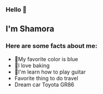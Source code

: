 ### Hello 👋
## I'm Shamora 
### Here are some facts about me:
- 🦋My favorite color is blue 
- 🧁I love baking 
- 🎸I'm learn how to play guitar 
- Favorite thing to do travel 
- Dream car Toyota GR86
<!--
### Here are some facts about me




**shamoraaustin/shamoraaustin** is a ✨ _special_ ✨ repository because its `README.md` (this file) appears on your GitHub profile.

Here are some ideas to get you started:

- 🔭 I’m currently working on ...
- 🌱 I’m currently learning ...
- 👯 I’m looking to collaborate on ...
- 🤔 I’m looking for help with ...
- 💬 Ask me about ...
- 📫 How to reach me: ...
- 😄 Pronouns: ...
- ⚡ Fun fact: ...
-->
